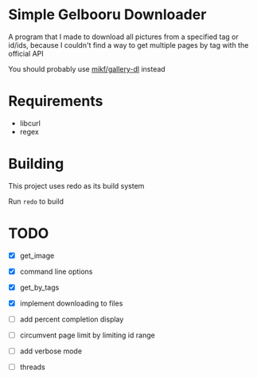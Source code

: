 # Simple Gelbooru Downloader

A program that I made to download all pictures from a specified tag or id/ids, because I couldn't find a way to get multiple pages by tag with the official API

You should probably use [mikf/gallery-dl](https://github.com/mikf/gallery-dl) instead

# Requirements
- libcurl
- regex

# Building

This project uses redo as its build system

Run `redo` to build

# TODO
* [x] get_image
* [x] command line options
* [x] get_by_tags
* [x] implement downloading to files
* [ ] add percent completion display
* [ ] circumvent page limit by limiting id range
* [ ] add verbose mode
* [ ] threads

